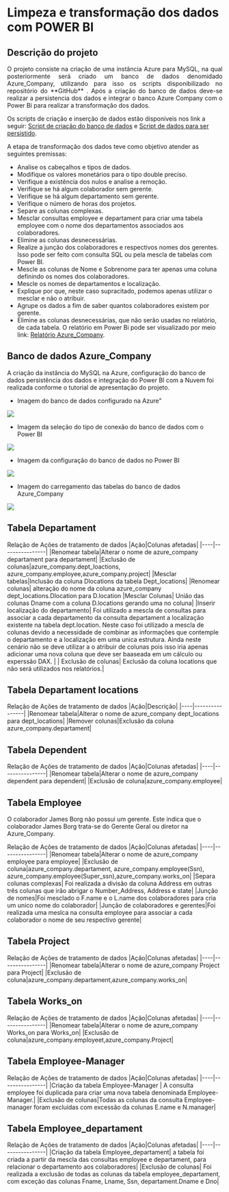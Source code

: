 # Limpeza e transformação dos dados com POWER BI


## Descrição do projeto
<p align="justify"> O projeto consiste na criação de uma instância Azure para MySQL, na qual posteriormente será criado um banco de dados denomidado Azure_Company, utilizando para isso os scripts disponibilizado no repositório do **GitHub** . Após a criação do banco de dados deve-se realizar a persistencia dos dados e integrar o banco Azure Company com o Power Bi para realizar a transformação dos dados.</p>

 Os scripts de criação e inserção de dados estão disponíveis nos link a seguir: [Script de criação do banco de dados](bit.ly/3wPG4JH) e [Script de dados para ser persistido](https://github.com/Sanderfn/PythonDataAnalytics-Processando-e-Tranformando-Dados-com-Power-BI/blob/main/Script%20SQL/insercao_de_dados_e_queries_sql.sql).

A etapa de transformação dos dados teve como objetivo atender as seguintes premissas:
- Analise os cabeçalhos e tipos de dados.
- Modifique os valores monetários para o tipo double preciso.
- Verifique a existência dos nulos e analise a remoção.
- Verifique se há algum colaborador sem gerente.
- Verifique se há algum departamento sem gerente. 
- Verifique o número de horas dos projetos.
- Separe as colunas complexas.
- Mesclar consultas employee e departament para criar uma tabela employee com o nome dos departamentos associados aos colaboradores. 
- Elimine as colunas desnecessárias.
- Realize a junção dos colaboradores e respectivos nomes dos gerentes. Isso pode ser feito com consulta SQL ou pela mescla de tabelas com Power BI. 
- Mescle as colunas de Nome e Sobrenome para ter apenas uma coluna definindo os nomes dos colaboradores.
- Mescle os nomes de departamentos e localização.
- Explique por que, neste caso supracitado, podemos apenas utilizar o mesclar e não o atribuir. 
- Agrupe os dados a fim de saber quantos colaboradores existem por gerente.
- Elimine as colunas desnecessárias, que não serão usadas no relatório, de cada tabela.
O relatório em Power Bi pode ser visualizado por meio link: [Relatório Azure_Company]().

## Banco de dados Azure_Company

A criação da instância do MySQL na Azure, configuração do banco de dados persistência dos dados e integração do Power BI com a Nuvem foi realizada conforme o tutorial de apresentação do projeto.

- Imagem do banco de dados configurado na Azure"
<div aling="center">
 <img src="https://github.com/Sanderfn/PythonDataAnalytics-Processando-e-Tranformando-Dados-com-Power-BI/blob/main/Imagens/Imagem.%20BD%20Azure.png">
</div>

- Imagem da seleção do tipo de conexão do banco de dados com o Power BI
<div aling="center">
 <img src="https://github.com/Sanderfn/PythonDataAnalytics-Processando-e-Tranformando-Dados-com-Power-BI/blob/main/Imagens/Sele%C3%A7%C3%A3o%20do%20banco%20de%20dados.png">
</div>

- Imagem da configuração do banco de dados no Power BI
<div aling="center">
 <img src="https://github.com/Sanderfn/PythonDataAnalytics-Processando-e-Tranformando-Dados-com-Power-BI/blob/main/Imagens/Acesso%20ao%20servidor.png">
</div>

- Imagem do carregamento das tabelas do banco de dados Azure_Company
<div aling="center">
 <img src="https://github.com/Sanderfn/PythonDataAnalytics-Processando-e-Tranformando-Dados-com-Power-BI/blob/main/Imagens/Carregamento%20de%20tabelas.png">
</div>



## Tabela Departament

Relação de Ações de tratamento de dados
|Ação|Colunas afetadas|
|----|----------------|
|Renomear tabela|Alterar o nome de azure_company departament para departament|
|Exclusão de colunas|azure_company.dept_loactions, azure_company.employee,azure_company.project|
|Mesclar tabelas|Inclusão da coluna Dlocations da tabela Dept_locations|
|Renomear colunas| alteração do nome da coluna azure_company dept_locations.Dlocation para D.location
|Mesclar Colunas| União das colunas Dname com a coluna D.locations gerando uma no coluna|
|Inserir localização do departamento| Foi utilizado a mescla de consultas para associar a cada departamento da consulta departament a localização existente na tabela dept.location. Neste caso foi utilizado a mescla de colunas devido a necessidade de combinar as informações que contemple o departamento e a localização em uma unica estrutura. Ainda neste cenário não se deve utilizar a  o atribuir de colunas pois isso iria apenas adicionar uma nova coluna que deve ser baaseada em um cálculo ou experssão DAX. |
| Exclusão de colunas| Exclusão da coluna locations que não será utilizados nos relatórios.|

## Tabela Departament locations

Relação de Ações de tratamento de dados
|Ação|Descrição|
|----|----------------|
|Renomear tabela|Alterar o nome de azure_company dept_locations para dept_locations|
|Remover colunas|Exclusão da coluna azure_company.departament|

## Tabela Dependent

Relação de Ações de tratamento de dados
|Ação|Colunas afetadas|
|----|----------------|
|Renomear tabela|Alterar o nome de azure_company dependent para dependent|
|Exclusão de coluna|azure_company.employee|

## Tabela Employee

O colaborador James Borg não possui um gerente. Este indica que o colaborador James Borg trata-se do Gerente Geral ou diretor na Azure_Company.

Relação de Ações de tratamento de dados
|Ação|Colunas afetadas|
|----|----------------|
|Renomear tabela|Alterar o nome de azure_company employee para employee|
|Exclusão de coluna|azure_company.departament, azure_company.employee(Ssn), azure_company.employee(Super_ssn),azure_company.works_on|
|Separa colunas complexas| Foi realizada a divisão da coluna Address em outras três colunas que irão abrigar o Number_Address, Address e state|
|Junção de nomes|Foi mesclado o F.name e o L.name dos colaboradores para cria um unico nome do colaborador|
|Junção de colaboradores e gerentes|Foi realizada uma meslca na consulta employee para associar a cada colaborador o nome de seu respectivo gerente|
 


## Tabela Project

Relação de Ações de tratamento de dados
|Ação|Colunas afetadas|
|----|----------------|
|Renomear tabela|Alterar o nome de azure_company Project para Project|
|Exclusão de coluna|azure_company.departament,azure_company.works_on|

## Tabela Works_on

Relação de Ações de tratamento de dados
|Ação|Colunas afetadas|
|----|----------------|
|Renomear tabela|Alterar o nome de azure_company Works_on para Works_on|
|Exclusão de coluna|azure_company.employeet,azure_company.Project|

## Tabela Employee-Manager

Relação de Ações de tratamento de dados
|Ação|Colunas afetadas|
|----|----------------|
|Criação da tabela Employee-Manager | A consulta employee foi duplicada para criar uma nova tabela denominada Employee-Manager.|
|Exclusão de colunas|Todas as colunas da consulta Employee-manager foram excluídas com excessão da colunas E.name e N.manager|

## Tabela Employee_departament

Relação de Ações de tratamento de dados
|Ação|Colunas afetadas|
|----|----------------|
|Criação da tabela Employee_departament| a tabela foi criada a partir da mescla das consultas employee e departament, para relacionar o departamento aos colaboradores|
|Exclusão de colunas| Foi realizada a exclusão de todas as colunas da tabela employee_departament, com exceção das colunas Fname, Lname, Ssn, departament.Dname e Dno|

